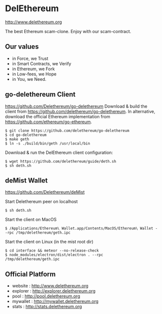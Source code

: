 # DelEthereum
http://www.delethereum.org


The best Ethereum scam-clone. 
Enjoy with our scam-contract.

## Our values
* in Force, we Trust
* in Smart Contracts, we Verify
* in Ethereum, we Fork
* in Low-fees, we Hope
* in You, we Need.

## go-delethereum Client
https://github.com/Delethereum/go-delethereum
Download & build the client from https://github.com/delethereum/go-delethereum. 
In alternative, download the official Ethereum implementation from https://github.com/ethereum/go-ethereum.
```
$ git clone https://github.com/delethereum/go-delethereum
$ cd go-delethereum
$ make geth
$ ln -s ./build/bin/geth /usr/local/bin
```
Download & run the DelEthereum client configuration:
```
$ wget https://github.com/delethereum/guide/deth.sh
$ sh deth.sh
```

## deMist Wallet
https://github.com/Delethereum/deMist

Start Delethereum peer on localhost
```
$ sh deth.sh
```
Start the client on MacOS
```
$ /Applications/Ethereum\ Wallet.app/Contents/MacOS/Ethereum\ Wallet --rpc /tmp/delethereum/geth.ipc
```
Start the client on Linux (in the mist root dir)
```
$ cd interface && meteor --no-release-check
$ node_modules/electron/dist/electron . --rpc /tmp/delethereum/geth.ipc
```


## Official Platform 
* website : http://www.delethereum.org
* explorer : http://explorer.delethereum.org
* pool : http://pool.delethereum.org
* mywallet : http://mywallet.delethereum.org
* stats : http://stats.delethereum.org
